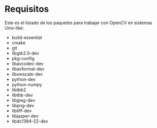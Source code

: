 # Requisitos

Este es el listado de los paquetes para trabajar con OpenCV en sistemas Unix-like:

* build-essential
* cmake
* git
* libgtk2.0-dev
* pkg-config
* libavcodec-dev
* libavformat-dev
* libswscale-dev 
* python-dev
* python-numpy
* libtbb2
* libtbb-dev
* libjpeg-dev
* libpng-dev
* libtiff-dev
* libjasper-dev
* libdc1394-22-dev
